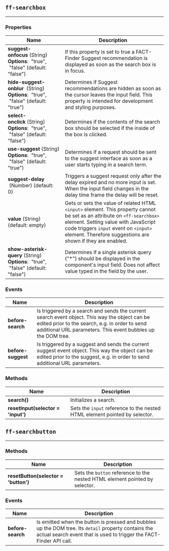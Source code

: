 ## `ff-searchbox`
___
### Properties
| Name | Description |
| ---- | ----------- |
| **suggest-onfocus**&nbsp;(String) **Options**: &nbsp;"true", &nbsp;"false" (default: "false") | If this property is set to true a FACT-Finder Suggest recommendation is displayed as soon as the search box is in focus. |
| **hide-suggest-onblur**&nbsp; (String) **Options**: &nbsp;"true", &nbsp;"false" (default: "true") | Determines if Suggest recommendations are hidden as soon as the cursor leaves the input field. This property is intended for development and styling purposes. |
| **select-onclick**&nbsp;(String) **Options**: &nbsp;"true", &nbsp;"false" (default: "false") | Determines if the contents of the search box should be selected if the inside of the box is clicked. |
| **use-suggest**&nbsp;(String) **Options**: &nbsp;"true", &nbsp;"false" (default: "true") | Determines if a request should be sent to the suggest interface as soon as a user starts typing in a search term. |
| **suggest-delay** &nbsp;(Number) (default: 0) | Triggers a suggest request only after the delay expired and no more input is set. When the input field changes in the delay time frame the delay will be reset. |
| **value**&nbsp;(String) (default: empty) | Gets or sets the value of related HTML `<input>` element. This property cannot be set as an attribute on `<ff-searchbox>` element. Setting value with JavaScript code triggers `input` event on `<input>` element. Therefore suggestions are shown if they are enabled. |
| **show-asterisk-query**&nbsp;(String) **Options**: &nbsp;"true", &nbsp;"false" (default: "false") | Determines if a single asterisk query ("*") should be displayed in the component's input field. Does not affect value typed in the field by the user. |
### Events
| Name | Description |
| ---- | ----------- |
| **before-search** | Is triggered by a search and sends the current search event object. This way the object can be edited prior to the search, e.g. in order to send additional URL parameters. This event bubbles up the DOM tree. |
| **before-suggest** | Is triggered by a suggest and sends the current suggest event object. This way the object can be edited prior to the suggest, e.g. in order to send additional URL parameters. |

### Methods
| Name | Description |
| ---- | ----------- |
| **search()** | Initializes a search.|
| **resetInput(selector = 'input')** | Sets the `input` reference to the nested HTML element pointed by selector. |

## `ff-searchbutton`
___
### Methods
| Name | Description |
| ---- | ----------- |
| **resetButton(selector = 'button')** | Sets the `button` reference to the nested HTML element pointed by selector. |

### Events
| Name | Description |
| ---- | ----------- |
| **before-search** | Is emitted when the button is pressed and bubbles up the DOM tree. Its `detail` property contains the actual search event that is used to trigger the FACT-Finder API call. |

